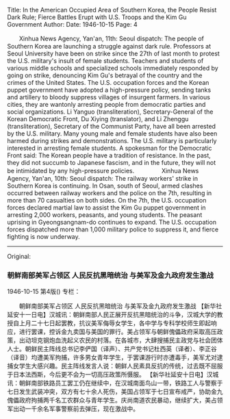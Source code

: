Title: In the American Occupied Area of Southern Korea, the People Resist Dark Rule; Fierce Battles Erupt with U.S. Troops and the Kim Gu Government
Author:
Date: 1946-10-15
Page: 4

　　Xinhua News Agency, Yan'an, 11th: Seoul dispatch: The people of Southern Korea are launching a struggle against dark rule. Professors at Seoul University have been on strike since the 27th of last month to protest the U.S. military's insult of female students. Teachers and students of various middle schools and specialized schools immediately responded by going on strike, denouncing Kim Gu's betrayal of the country and the crimes of the United States. The U.S. occupation forces and the Korean puppet government have adopted a high-pressure policy, sending tanks and artillery to bloody suppress villages of insurgent farmers. In various cities, they are wantonly arresting people from democratic parties and social organizations. Li Yanguo (transliteration), Secretary-General of the Korean Democratic Front, Du Xiying (translator), and Li Zhenggu (transliteration), Secretary of the Communist Party, have all been arrested by the U.S. military. Many young male and female students have also been harmed during strikes and demonstrations. The U.S. military is particularly interested in arresting female students. A spokesman for the Democratic Front said: The Korean people have a tradition of resistance. In the past, they did not succumb to Japanese fascism, and in the future, they will not be intimidated by any high-pressure policies.
　　
　　Xinhua News Agency, Yan'an, 10th: Seoul dispatch: The railway workers' strike in Southern Korea is continuing. In Osan, south of Seoul, armed clashes occurred between railway workers and the police on the 7th, resulting in more than 70 casualties on both sides. On the 7th, the U.S. occupation forces declared martial law to assist the Kim Gu puppet government in arresting 2,000 workers, peasants, and young students. The peasant uprising in Gyeongsangnam-do continues to expand. The U.S. occupation forces dispatched more than 1,000 military police to suppress it, and fierce fighting is now underway.



<hr /> 

Original: 


### 朝鲜南部美军占领区  人民反抗黑暗统治  与美军及金九政府发生激战

1946-10-15
第4版()
专栏：

　　朝鲜南部美军占领区
    人民反抗黑暗统治
    与美军及金九政府发生激战
    【新华社延安十一日电】汉城讯：朝鲜南部人民正展开反抗黑暗统治的斗争，汉城大学的教授自上月二十七日起罢教，抗议美军侮辱女学生，各中学与专科学校师生即起响应，进行罢课，控诉金九卖国与美国的罪行。美占领军与朝鲜傀儡政府采取高压政策，出动坦克钢炮血洗起义农民的村落。在各城市，大肆搜捕民主政党与社会团体人士。朝鲜民主阵线总书记李俨国（译声）、共产党书记杜西英（译者）、李正谷（译音）均遭美军拘捕，许多男女青年学生，于罢课游行时亦遭毒手，美军尤对逮捕女学生大感兴趣。民主阵线发言人说：朝鲜人民素具反抗的传统，过去既不屈服于日本法西斯，今后更不会为一切高压政策所慑服。
    【新华社延安十日电】汉城讯：朝鲜南部铁路员工罢工仍在继续中，在汉城南面鸟山一带，铁路工人与警察于七日发生武装冲突，双方有七十余人死伤，美国占领军于七日宣布戒严，协助金九傀儡政府拘捕两千名工农群众与青年学生。庆尚南道农民暴动，继续扩大，美占领军出动一千余名军事警察前去弹压，现在激战中。
